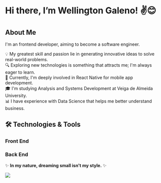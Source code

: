 <h1>Hi there, I’m Wellington Galeno! ✌😊</h1>

<h2>About Me </h2>

I'm an frontend developer, aiming to become a software engineer.

💡 My greatest skill and passion lie in generating innovative ideas to solve real-world problems.</br>
🔍 Exploring new technologies is something that attracts me; I'm always eager to learn.</br>
📱 Currently, I'm deeply involved in React Native for mobile app development.</br>
🎓 I'm studying Analysis and Systems Development at Veiga de Almeida University.</br>
📊 I have experience with Data Science that helps me better understand business.

<h2>🛠️ Technologies & Tools</h2>

<h3>Front End</h3>


<h3>Back End</h3>

✨ **In my nature, dreaming small isn't my style.** ✨

<picture>
  <source
    srcset="https://github-readme-stats.vercel.app/api?username=wellgaleno&show_icons=true&theme=dark"
    media="(prefers-color-scheme: dark)"
  />
  <source
    srcset="https://github-readme-stats.vercel.app/api?username=wellgaleno&show_icons=true"
    media="(prefers-color-scheme: light), (prefers-color-scheme: no-preference)"
  />
  <img src="https://github-readme-stats.vercel.app/api?username=wellgaleno&show_icons=true" />
</picture>
